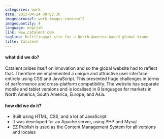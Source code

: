 ```yaml
---
categories: work
date: 2013-04-24 00:02:30
imagecarousel: work-images-carousel2
imagequantity: 4
language: english
link: www.catalent.com
tagline: Multilingual site for a North America-based global brand
title: Catalent
---
```


#### what did we do?
Catalent prides itself on innovation and so the global website had to reflect that. Therefore we implemented a unique and attractive user interface entirely using CSS and JavaScript. This presented huge challenges in terms of performance and cross-platform compatibility. The website has separate mobile and tablet versions and is localised in 8 languages for markets in North America, South America, Europe, and Asia.

#### how did we do it?
* Built using HTML, CSS, and a lot of JavaScript
* It was developed for an Apache server, using PHP and Mysql
* EZ Publish is used as the Content Management System for all versions and locales